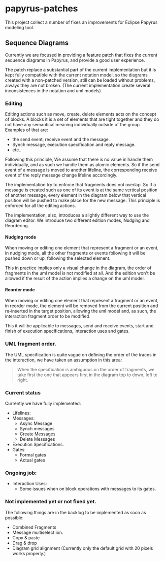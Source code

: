 # papyrus-patches
This project collect a number of fixes an improvements for Eclipse Papyrus modeling tool.

## Sequence Diagrams
Currently we are focused in providing a feature patch that fixes the current sequence diagrams in Papyrus, and provide a good user experience. 

The patch replace a substantial part of the current implementation but it is kept fully compatible with the current notation model, so the diagrams created with a non-patched version, still can be loaded without problems, always they are not broken. (The current implementation create several inconsistences in the notation and uml models)

### Editing
Editing actions such as move, create, delete elements acts on the concept of blocks. A blocks it is a set of elements that are tight together and they do not have any semantical meaning individually outside of the group. Examples of that are:
- the send event, receive event and the message.
- Synch message, execution specification and reply message.
- etc..

Following this principle, We assume that there is no value in handle them individually, and as such we handle them as atomic elements. So if the send event of a message is moved to another lifeline, the corresponding receive event of the reply message change lifeline accordingly.

The implementation try to enforce that fragments does not overlap. So if a message is created such as one of its event is at the same vertical position of another message, every element in the diagram below that vertical position will be pushed to make place for the new message.
This principle is enforced for all the editing actions.

The implementation, also, introduces a slightly different way to use the diagram editor. We introduce two different edition modes, Nudging and Reordering. 

#### Nudging mode 
When moving or editing one element that represent a fragment or an event, in nudging mode, all the other fragments or events following it will be pushed down or up, following the selected element.

This in practice implies only a visual change in the diagram, the order of fragments in the uml model is not modified at all. And the edition won't be allowed if the result of the action implies a change on the uml model.

#### Reorder mode
When moving or editing one element that represent a fragment or an event, in reorder mode, the element will be removed from the current position and re-inserted in the target position, allowing the uml model and, as such, the interaction fragment order to be modified.

This it will be applicable to messages, send and receive events, start and finish of execution specifications, interaction uses and gates.

### UML fragment order.
The UML specification is quite vague on defining the order of the traces in the interaction, we have taken an assumption in this area:

> When the specification is ambiguous on the order of fragments, we take first the one that appears first in the diagram top to down, left to right.

### Current status

Currently we have fully implemented:
- Lifelines:
- Messages:
    - Async Message
    - Synch messages
    - Create Messages
    - Delete Messages
- Execution Specifications.
- Gates:
  - Formal gates
  - Actual gates 

### Ongoing job:

- Interaction Uses:
  - Some issues when on block operations with messages to its gates.


### Not implemented yet or not fixed yet.
The following things are in the backlog to be implemented as soon as possible:
- Combined Fragments
- Message multiselect ion.
- Copy & paste
- Drag & drop
- Diagram grid alignment (Currently only the default grid with 20 pixels works properly.)
